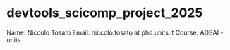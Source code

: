 # devtools_scicomp_project_2025
Name: Niccolo Tosato
Email: niccolo.tosato at phd.units.it
Course: ADSAI - units
